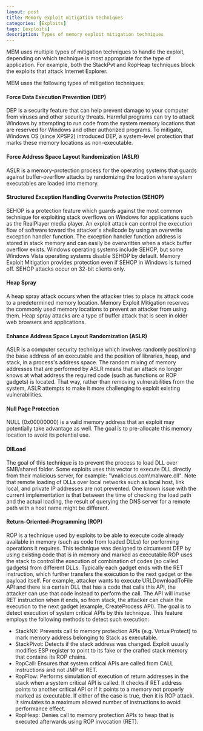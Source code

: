 ```yaml
---
layout: post
title: Memory exploit mitigation techniques
categories: [Exploits]
tags: [exploits]
description: Types of memory exploit mitigation techniques
---
```


MEM uses multiple types of mitigation techniques to handle the exploit, depending on which technique is most appropriate for the type of application. For example, both the StackPvt and RopHeap techniques block the exploits that attack Internet Explorer.

MEM uses the following types of mitigation techniques:
#### Force Data Execution Prevention (DEP)
DEP is a security feature that can help prevent damage to your computer from viruses and other security threats. Harmful programs can try to attack Windows by attempting to run code from the system memory locations that are reserved for Windows and other authorized programs. To mitigate, Windows OS (since XPSP2) introduced DEP, a system-level protection that marks these memory locations as non-executable.

#### Force Address Space Layout Randomization (ASLR)
ASLR is a memory-protection process for the operating systems that guards against buffer-overflow attacks by randomizing the location where system executables are loaded into memory.

#### Structured Exception Handling Overwrite Protection (SEHOP)
SEHOP is a protection feature which guards against the most common technique for exploiting stack overflows on Windows for applications such as the RealPlayer media player. An exploit attack can control the execution flow of software toward the attacker's shellcode by using an overwrite exception handler function. The exception handler function address is stored in stack memory and can easily be overwritten when a stack buffer overflow exists. Windows operating systems include SEHOP, but some Windows Vista operating systems disable SEHOP by default. Memory Exploit Mitigation provides protection even if SEHOP in Windows is turned off. SEHOP attacks occur on 32-bit clients only.

#### Heap Spray
A heap spray attack occurs when the attacker tries to place its attack code to a predetermined memory location. Memory Exploit Mitigation reserves the commonly used memory locations to prevent an attacker from using them. Heap spray attacks are a type of buffer attack that is seen in older web browsers and applications.

#### Enhance Address Space Layout Randomization (ASLR)
ASLR is a computer security technique which involves randomly positioning the base address of an executable and the position of libraries, heap, and stack, in a process's address space. The random mixing of memory addresses that are performed by ASLR means that an attack no longer knows at what address the required code (such as functions or ROP gadgets) is located. That way, rather than removing vulnerabilities from the system, ASLR attempts to make it more challenging to exploit existing vulnerabilities.

#### Null Page Protection
NULL (0x00000000) is a valid memory address that an exploit may potentially take advantage as well. The goal is to pre-allocate this memory location to avoid its potential use.

#### DllLoad
The goal of this technique is to prevent the process to load DLL over SMB/shared folder. Some exploits uses this vector to execute DLL directly from their malicious server, for example: "\\malicious.com\malware.dll". Note that remote loading of DLLs over local networks such as local host, link local, and private IP addresses are not prevented. One known issue with the current implementation is that between the time of checking the load path and the actual loading, the result of querying the DNS server for a remote path with a host name might be different.

#### Return-Oriented-Programming (ROP)
ROP is a technique used by exploits to be able to execute code already available in memory (such as code from loaded DLLs) for performing operations it requires. This technique was designed to circumvent DEP by using existing code that is in memory and marked as executable
ROP uses the stack to control the execution of combination of codes (so called gadgets) from different DLLs. Typically each gadget ends with the RET instruction, which further transfers the execution to the next gadget or the payload itself.
For example, attacker wants to execute URLDownloadToFile API and there is a certain DLL that has a code that calls this API, the attacker can use that code instead to perform the call. The API will invoke RET instruction when it ends, so from stack, the attacker can chain the execution to the next gadget (example, CreateProcess API).
The goal is to detect execution of system critical APIs by this technique. This feature employs the following methods to detect such execution:
* StackNX: Prevents call to memory protection APIs (e.g. VirtualProtect) to mark memory address belonging to Stack as executable.
* StackPivot: Detects if the stack address was changed. Exploit usually modifies ESP register to point to its fake or the crafted stack memory that contains its ROP chains.
* RopCall: Ensures that system critical APIs are called from CALL instructions and not JMP or RET.
* RopFlow: Performs simulation of execution of return addresses in the stack when a system critical API is called. It checks if RET address points to another critical API or if it points to a memory not properly marked as executable. If either of the case is true, then it is ROP attack. It simulates to a maximum allowed number of instructions to avoid performance effect.
* RopHeap: Denies call to memory protection APIs to heap that is executed afterwards using ROP invocation (RET).
